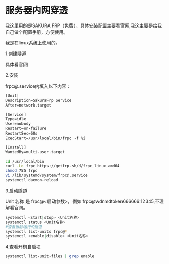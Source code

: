 # 服务器内网穿透

我这里用的是SAKURA FRP（免费），具体安装配置主要看[官网](https://www.natfrp.com/),我这主要是给我自己做个配置手册，方便使用。

我是在linux系统上使用的。

1.创建隧道

具体看官网

2.安装

frpc@.service内填入以下内容：

```txt
[Unit]
Description=SakuraFrp Service
After=network.target

[Service]
Type=idle
User=nobody
Restart=on-failure
RestartSec=60s
ExecStart=/usr/local/bin/frpc -f %i

[Install]
WantedBy=multi-user.target
```

```sh
cd /usr/local/bin
curl -Lo frpc https://getfrp.sh/d/frpc_linux_amd64
chmod 755 frpc
vi /lib/systemd/system/frpc@.service
systemctl daemon-reload
```

3.启动隧道

Unit 名称 是 frpc@<启动参数>，例如 frpc@wdnmdtoken666666:12345,不理解看官网。

```sh
systemctl <start|stop> <Unit名称>
systemctl status <Unit名称>
#查看当前运行的隧道
systemctl list-units frpc@*
systemctl <enable|disable> <Unit名称>
```

4.查看开机自启项

```sh
systemctl list-unit-files | grep enable
```
